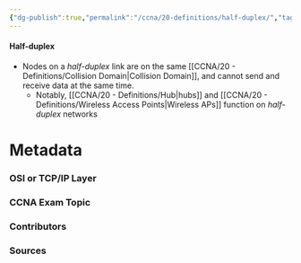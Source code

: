 ```yaml
---
{"dg-publish":true,"permalink":"/ccna/20-definitions/half-duplex/","tags":["defs_ccna"],"created":"2023-11-04T12:45:23.000-07:00","updated":"2023-11-08T13:58:04.206-08:00"}
---
```


#### Half-duplex
- Nodes on a *half-duplex* link are on the same [[CCNA/20 - Definitions/Collision Domain\|Collision Domain]], and cannot send and receive data at the same time.
	- Notably, [[CCNA/20 - Definitions/Hub\|hubs]] and [[CCNA/20 - Definitions/Wireless Access Points\|Wireless APs]] function on *half-duplex* networks

# Metadata
### OSI or TCP/IP Layer

### CCNA Exam Topic

### Contributors

### Sources

